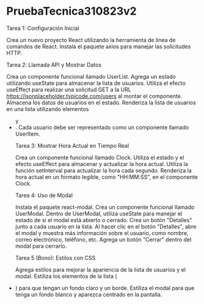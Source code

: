 # PruebaTecnica310823v2

Tarea 1: Configuración Inicial

Crea un nuevo proyecto React utilizando la herramienta de línea de comandos de React.
Instala el paquete axios para manejar las solicitudes HTTP.

Tarea 2: Llamada API y Mostrar Datos

Crea un componente funcional llamado UserList.
Agrega un estado utilizando useState para almacenar la lista de usuarios.
Utiliza el efecto useEffect para realizar una solicitud GET a la URL https://jsonplaceholder.typicode.com/users al montar el componente.
Almacena los datos de usuarios en el estado.
Renderiza la lista de usuarios en una lista utilizando elementos <ul> y <li>.
Cada usuario debe ser representado como un componente llamado UserItem.

Tarea 3: Mostrar Hora Actual en Tiempo Real

Crea un componente funcional llamado Clock.
Utiliza el estado y el efecto useEffect para almacenar y actualizar la hora actual.
Utiliza la función setInterval para actualizar la hora cada segundo.
Renderiza la hora actual en un formato legible, como "HH:MM:SS", en el componente Clock.

Tarea 4: Uso de Modal

Instala el paquete react-modal.
Crea un componente funcional llamado UserModal.
Dentro de UserModal, utiliza useState para manejar el estado de si el modal está abierto o cerrado.
Crea un botón "Detalles" junto a cada usuario en la lista.
Al hacer clic en el botón "Detalles", abre el modal y muestra más información sobre el usuario, como nombre, correo electrónico, teléfono, etc.
Agrega un botón "Cerrar" dentro del modal para cerrarlo.

Tarea 5 (Bono): Estilos con CSS

Agrega estilos para mejorar la apariencia de la lista de usuarios y el modal.
Estiliza los elementos de la lista (<li>) para que tengan un fondo claro y un borde.
Estiliza el modal para que tenga un fondo blanco y aparezca centrado en la pantalla.